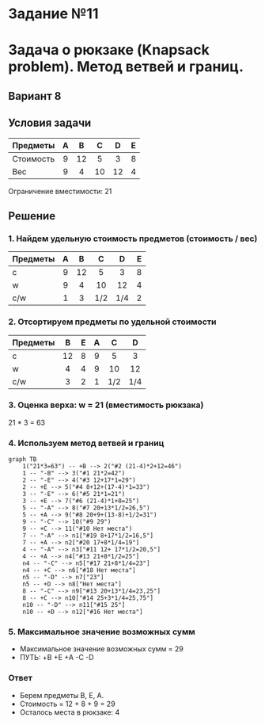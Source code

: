 # Задание №11
# Задача о рюкзаке (Knapsack problem). Метод ветвей и границ.

## Вариант 8
## Условия задачи

| Предметы  |  A  | B  | C | D  | E |
|:----------|:---:|:--:|:-:|:--:|:-:|
| Стоимость |  9  | 12  | 5 | 3 | 8 |
| Вес       | 9 | 4 | 10 | 12  | 4 |

Ограничение вместимости: 21

## Решение
### 1. Найдем удельную стоимость предметов (стоимость / вес)
| Предметы  |  A  |  B  | C | D  | E  |
|:----------|:---:|:---:|:-:|:--:|:--:|
| c |  9  | 12  | 5 | 3 | 8 |
| w       | 9 | 4  | 10 | 12  | 4 |
| c/w  | 1 | 3 | 1/2 | 1/4  | 2  |

### 2. Отсортируем предметы по удельной стоимости
| Предметы  |  B  |  E  | A | C  | D  |
|:----------|:---:|:---:|:-:|:--:|:--:|
| c |  12  | 8  | 9 | 5 | 3 |
| w       | 4 | 4  | 9 | 10  | 12 |
| c/w  | 3 | 2 | 1 | 1/2 | 1/4  |

### 3. Оценка верха: w = 21 (вместимость рюкзака)

21 * 3 = 63


### 4. Используем метод ветвей и границ

```mermaid
graph TB
    1("21*3=63") -- +B --> 2("#2 (21-4)*2+12=46")
    1 -- "-B" --> 3("#1 21*2=42")
    2 -- "-E" --> 4("#3 12+17*1=29")
    2 -- +E --> 5("#4 8+12+(17-4)*1=33")
    3 -- "-E" --> 6("#5 21*1=21")
    3 -- +E --> 7("#6 (21-4)*1+8=25")
    5 -- "-A" --> 8("#7 20+13*1/2=26,5")
    5 -- +A --> 9("#8 20+9+(13-8)+1/2=31")
    9 -- "-C" --> 10("#9 29")
    9 -- +C --> 11("#10 Нет места")
    7 -- "-A" --> n1["#19 8+17*1/2=16,5"]
    7 -- +A --> n2["#20 17+8*1/4=19"]
    4 -- "-A" --> n3["#11 12+ 17*1/2=20,5"]
    4 -- +A --> n4["#13 21+8*1/2=25"]
    n4 -- "-C" --> n5["#17 21+8*1/4=23"]
    n4 -- +C --> n6["#18 Нет места"]
    n5 -- "-D" --> n7["23"]
    n5 -- +D --> n8["Нет места"]
    8 -- "-C" --> n9["#13 20+13*1/4=23,25"]
    8 -- +C --> n10["#14 25+3*1/4=25,75"]
    n10 -- "-D" --> n11["#15 25"]
    n10 -- +D --> n12["#16 Нет места"]

```
### 5. Максимальное значение возможных сумм

- Максимальное значение возможных сумм = 29
- ПУТЬ: +B +E +A -C -D

### Ответ
- Берем предметы B, E, A.
- Стоимость = 12 + 8 + 9 = 29
- Осталось места в рюкзаке: 4